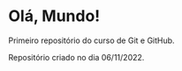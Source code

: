 # Olá, Mundo!
 Primeiro repositório do curso de Git e GitHub.

 Repositório criado no dia 06/11/2022.
